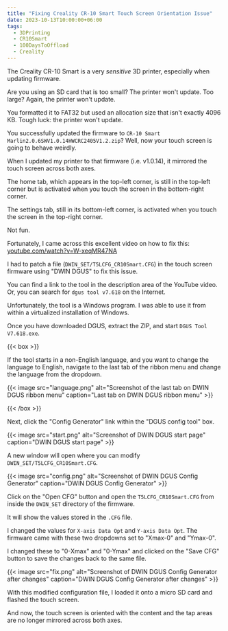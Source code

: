 ```yaml
---
title: "Fixing Creality CR-10 Smart Touch Screen Orientation Issue"
date: 2023-10-13T10:00:00+06:00
tags:
  - 3DPrinting
  - CR10Smart
  - 100DaysToOffload
  - Creality
---
```


The Creality CR-10 Smart is a very _sensitive_ 3D printer, especially when updating firmware.

Are you using an SD card that is too small? The printer won't update. Too large? Again, the printer won't update.

You formatted it to FAT32 but used an allocation size that isn't exactly 4096 KB. Tough luck: the printer won't update.

You successfully updated the firmware to `CR-10 Smart Marlin2.0.6SWV1.0.14HWCRC2405V1.2.zip`? Well, now your touch screen is going to behave weirdly.

When I updated my printer to that firmware (i.e. v1.0.14), it mirrored the touch screen across both axes.

The home tab, which appears in the top-left corner, is still in the top-left corner but is activated when you touch the screen in the bottom-right corner.

The settings tab, still in its bottom-left corner, is activated when you touch the screen in the top-right corner.

Not fun.

Fortunately, I came across this excellent video on how to fix this: [youtube.com/watch?v=W-xeqMR47NA](https://www.youtube.com/watch?v=W-xeqMR47NA)

I had to patch a file (`DWIN_SET/T5LCFG_CR10Smart.CFG`) in the touch screen firmware using "DWIN DGUS" to fix this issue.

You can find a link to the tool in the description area of the YouTube video. Or, you can search for `dgus tool v7.618` on the Internet.

Unfortunately, the tool is a Windows program. I was able to use it from within a virtualized installation of Windows.

Once you have downloaded DGUS, extract the ZIP, and start `DGUS Tool V7.618.exe`.

{{< box >}}

If the tool starts in a non-English language, and you want to change the language to English, navigate to the last tab of the ribbon menu and change the language from the dropdown.

{{< image src="language.png" alt="Screenshot of the last tab on DWIN DGUS ribbon menu" caption="Last tab on DWIN DGUS ribbon menu" >}}

{{< /box >}}

Next, click the "Config Generator" link within the "DGUS config tool" box.

{{< image src="start.png" alt="Screenshot of DWIN DGUS start page" caption="DWIN DGUS start page" >}}

A new window will open where you can modify `DWIN_SET/T5LCFG_CR10Smart.CFG`.

{{< image src="config.png" alt="Screenshot of DWIN DGUS Config Generator" caption="DWIN DGUS Config Generator" >}}

Click on the "Open CFG" button and open the `T5LCFG_CR10Smart.CFG` from inside the `DWIN_SET` directory of the firmware.

It will show the values stored in the `.CFG` file.

I changed the values for `X-axis Data Opt` and `Y-axis Data Opt`. The firmware came with these two dropdowns set to "Xmax-0" and "Ymax-0".

I changed these to "0-Xmax" and "0-Ymax" and clicked on the "Save CFG" button to save the changes back to the same file.

{{< image src="fix.png" alt="Screenshot of DWIN DGUS Config Generator after changes" caption="DWIN DGUS Config Generator after changes" >}}

With this modified configuration file, I loaded it onto a micro SD card and flashed the touch screen.

And now, the touch screen is oriented with the content and the tap areas are no longer mirrored across both axes.
